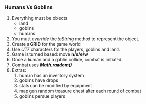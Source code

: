 ### Humans Vs Goblins

1. Everything must be objects
    - land
    - goblins
    - humans
2. You must *override* the _toString_ method to
represent the object.
3. Create a **GRID** for the game world
4. Use _UTF_ characters for the players, goblins and land.
5. Game is turned based: move **n/s/e/w**
6. Once a human and a goblin collide, combat is initiated.
7. Combat uses _**Math.random()**_ 
8. Extras:
    1. human has an inventory system
    2. goblins have drops
    3. stats can be modified by equipment
    4. map gen random treasure chest after each round of combat
    5. goblins persue players